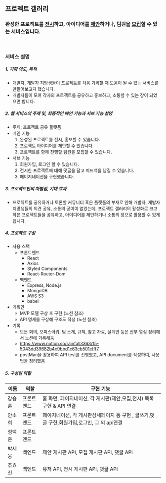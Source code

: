 ## **프로젝트 갤러리**

### **완성한 프로젝트를 <U>전시</U>하고, 아이디어를 <U>제안</U>하거나, 팀원을 <U>모집</U>할 수 있는 서비스입니다.**

<br>

### **서비스 설명**

##### 1. 기획 의도, 목적
- 개발자, 개발자 지망생들이 프로젝트를 처음 기획할 때 도움이 될 수 있는 서비스를 만들어보고자 했습니다.
- 개발자들이 모여 각자의 프로젝트를 공유하고 홍보하고, 소통할 수 있는 장이 되었으면 합니다.

##### 2. 웹 서비스의 주제 및, 최종적인 메인 기능과 서브 기능 설명
- 주제: 프로젝트 공유 플랫폼
- 메인 기능
   1. 완성된 프로젝트를 전시, 홍보할 수 있습니다. 
   2. 프로젝트 아이디어를 제안할 수 있습니다.
   3. 프로젝트를 함께 진행할 팀원을 모집할 수 있습니다.
- 서브 기능
   1. 회원가입, 로그인 할 수 있습니다.
   2. 전시한 프로젝트에 대해 댓글을 달고 피드백을 남길 수 있습니다.
   3. 페이지네이션을 구현했습니다.
    

##### 3. 프로젝트만의 차별점, 기대 효과
- 프로젝트를 공유하거나 토론할 커뮤니티 혹은 플랫폼의 부재로 인해 개발자, 개발자 지망생들의 의견 공유, 소통의 공이이 없었는데, 
  프로젝트 갤러리의 활성화로 크고 작은 프로젝트들을 공유하고, 아이디어를 제안하거나 소통의 장으로 활용할 수 있게 됩니다.

##### 4. 프로젝트 구성
- 사용 스택
  - 프론트엔드
    - React
    - Axios
    - Styled Components
    - React-Router-Dom
  - 백엔드
    - Express, Node.js
    - MongoDB
    - AWS S3
    - babel
- 기획안
  - MVP 모델 구상 후 구현 (노션 참조)
  - API 명세를 구상해 구조도 작성 (노션 참조)
- 기록
  - 모든 회의, 오피스아워, 팀 소개, 규칙, 참고 자료, 설계안 등은 전부 열심 정리해서 노션에 기록해둠
  - https://www.notion.so/rainfall3363/15-5043dd39682b4c9bbd1c63cb501cfff7
  - postMan을 활용하여 API test를 진행했고, API document를 작성하여, 사용법을 정리했음

##### 5. 구성원 역할

|  이름  |  역할  |  구현 기능  | 
| ------ | ------ | ------ |
| 강승훈 | 프론트엔드 |  홈 화면, 페이지네이션, 각 게시판(제안,모집,전시) 목록 구현 & API 연결 |
| 안소희 | 프론트엔드 |   페이지네이션, 각 게시판상세페이지 등 구현 , 글쓰기,댓글 구현,회원가입,로그인, 그 외 api연결  |
| 정덕준 | 프론트엔드 |    |
| 박세웅 |  백엔드  | 제안 게시판 API, 모집 게시판 API, 댓글 API |
| 추효진 |  백엔드  | 유저 API, 전시 게시판 API, 댓글 API  |
